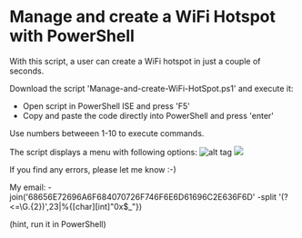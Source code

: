 # Manage and create  a WiFi Hotspot with PowerShell

With this script, a user can create a WiFi hotspot in just a couple of seconds.

Download the script 'Manage-and-create-WiFi-HotSpot.ps1' and execute it:
- Open script in PowerShell ISE and press 'F5'
- Copy and paste the code directly into PowerShell and press 'enter'

Use numbers betweeen 1-10 to execute commands.

The script displays a menu with following options:
![alt tag](imgur.com/a/WJVao)
![](imgur.com/a/WJVao)
    
If you find any errors, please let me know :-)

My email: -join('68656E72696A6F684070726F746F6E6D61696C2E636F6D' -split '(?<=\G.{2})',23|%{[char][int]"0x$_"})





(hint, run it in PowerShell)
